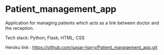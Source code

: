 # Patient_management_app
Application for managing patients which acts as a link between doctor and the reception.

Tech stack:
Python;
Flask;
HTML;
CSS

Heroku link :
https://github.com/sagar-harry/Patient_management_app.git
